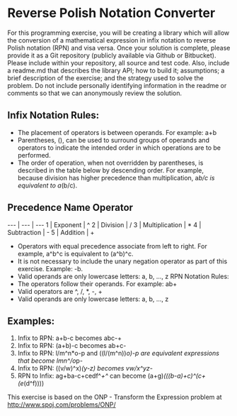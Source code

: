 # Reverse Polish Notation Converter

For this programming exercise, you will be creating a library which will allow the conversion of a mathematical expression in infix notation to reverse Polish notation (RPN) and visa versa. Once your solution is complete, please provide it as a Git repository (publicly available via Github or Bitbucket). Please include within your repository, all source and test code. Also, include a readme.md that describes the library API; how to build it; assumptions; a brief description of the exercise; and the strategy used to solve the problem. Do not include personally identifying information in the readme or comments so that we can anonymously review the solution.

## Infix Notation Rules:
* The placement of operators is between operands. For example: a+b
* Parentheses, (), can be used to surround groups of operands and operators to indicate the intended order in which operations are to be performed.
* The order of operation, when not overridden by parentheses, is described in the table below by descending order. For example, because division has higher precedence than multiplication, a*b/c is equivalent to a*(b/c).

## Precedence Name Operator
--- | --- | ---
1 | Exponent | ^
2 | Division | /
3 | Multiplication | *
4 | Subtraction | -
5 | Addition | +

* Operators with equal precedence associate from left to right. For example, a^b^c is
equivalent to (a^b)^c.
* It is not necessary to include the unary negation operator as part of this exercise.
Example: -b.
* Valid operands are only lowercase letters: a, b, ..., z
RPN Notation Rules:
* The operators follow their operands. For example: ab+
* Valid operators are ^, /, *, -, +
* Valid operands are only lowercase letters: a, b, ..., z

## Examples:
1. Infix to RPN: a+b-c becomes abc-+
1. Infix to RPN: (a+b)-c becomes ab+c-
1. Infix to RPN: l/m^n*o-p and ((l/(m^n))*o)-p are equivalent expressions that become
lmn^/o*p-
1. Infix to RPN: ((v/w)^x)*(y-z) becomes vw/x^yz-*
1. RPN to Infix: ag+ba-c+cedf^*+^* can become (a+g)*(((b-a)+c)^(c+(e*(d^f))))

This exercise is based on the ONP - Transform the Expression problem at
http://www.spoj.com/problems/ONP/
